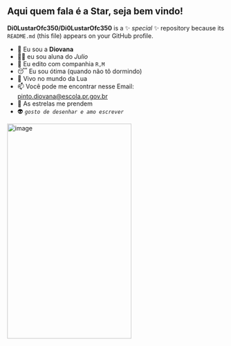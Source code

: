 ## Aqui quem fala é a Star, seja bem vindo!

**Di0LustarOfc350/Di0LustarOfc350** is a ✨ _special_ ✨ repository because its `README.md` (this file) appears on your GitHub profile.

- 🤙 Eu sou a **Diovana**
- 👨‍🏫  eu sou aluna do _Julio_
- 👯 Eu edito com companhia  `R,M`
- 😴 Eu sou ótima (quando não tô dormindo)
- 🌙 Vivo no mundo da Lua
- 📫 Você pode me encontrar nesse Email: [pinto.diovana@escola.pr.gov.br](https://mail.google.com/mail/u/1/#inbox)
- 🌠 As estrelas me prendem
- 👽 _`gosto de desenhar e amo escrever`_
<img width="287" height="498" alt="image" src="https://github.com/user-attachments/assets/32d8ed73-248b-4528-987b-64584f472b6f" />
